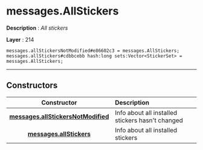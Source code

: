 # messages.AllStickers

**Description** : *All stickers*

**Layer** : 214

```tl
messages.allStickersNotModified#e86602c3 = messages.AllStickers;
messages.allStickers#cdbbcebb hash:long sets:Vector<StickerSet> = messages.AllStickers;
```

---

## Constructors

| Constructor | Description |
| :---: | :--- |
| [**messages.allStickersNotModified**](constructor/messages.allStickersNotModified) | Info about all installed stickers hasn't changed |
| [**messages.allStickers**](constructor/messages.allStickers) | Info about all installed stickers |
